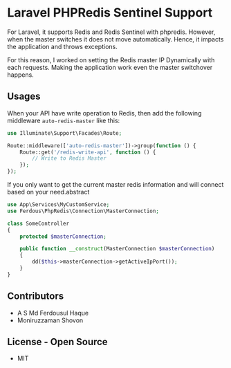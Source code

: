 # Laravel PHPRedis Sentinel Support
For Laravel, it supports Redis and Redis Sentinel with phpredis. However, when the master switches it does not move automatically. Hence, it impacts the application and throws exceptions.

For this reason, I worked on setting the Redis master IP Dynamically with each requests. Making the application work even the master switchover happens.

## Usages

When your API have write operation to Redis, then add the following middleware `auto-redis-master` like this:

```php
use Illuminate\Support\Facades\Route;

Route::middleware(['auto-redis-master'])->group(function () {
    Route::get('/redis-write-api', function () {
        // Write to Redis Master
    });
});
```

If you only want to get the current master redis information and will connect based on your need.abstract 

```php
use App\Services\MyCustomService;
use Ferdous\PhpRedis\Connection\MasterConnection;

class SomeController
{
    protected $masterConnection;

    public function __construct(MasterConnection $masterConnection)
    {
        dd($this->masterConnection->getActiveIpPort());
    }
}
```



## Contributors

- A S Md Ferdousul Haque
- Moniruzzaman Shovon

## License - Open Source

- MIT
